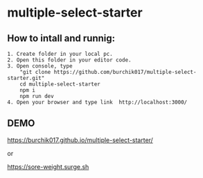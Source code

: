 # multiple-select-starter

## How to intall and runnig:

    1. Create folder in your local pc.
    2. Open this folder in your editor code.
    3. Open console, type
        "git clone https://github.com/burchik017/multiple-select-starter.git"
        cd multiple-select-starter
        npm i
        npm run dev
    4. Open your browser and type link  http://localhost:3000/

## DEMO

https://burchik017.github.io/multiple-select-starter/

or

https://sore-weight.surge.sh

